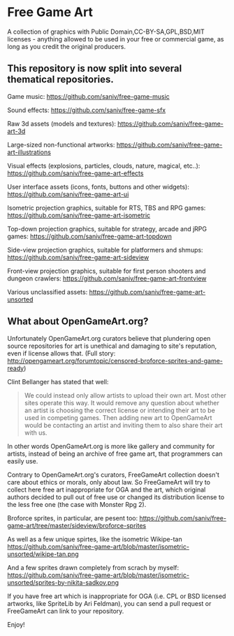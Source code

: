 # Free Game Art
A collection of graphics with Public Domain,CC-BY-SA,GPL,BSD,MIT licenses - anything allowed to be used in your free or commercial game, as long as you credit the original producers.

## This repository is now split into several thematical repositories.

Game music:
https://github.com/saniv/free-game-music

Sound effects:
https://github.com/saniv/free-game-sfx

Raw 3d assets (models and textures):
https://github.com/saniv/free-game-art-3d

Large-sized non-functional artworks:
https://github.com/saniv/free-game-art-illustrations

Visual effects (explosions, particles, clouds, nature, magical, etc..):
https://github.com/saniv/free-game-art-effects

User interface assets (icons, fonts, buttons and other widgets):
https://github.com/saniv/free-game-art-ui

Isometric projection graphics, suitable for RTS, TBS and RPG games:
https://github.com/saniv/free-game-art-isometric

Top-down projection graphics, suitable for strategy, arcade and jRPG games:
https://github.com/saniv/free-game-art-topdown

Side-view projection graphics, suitable for platformers and shmups:
https://github.com/saniv/free-game-art-sideview

Front-view projection graphics, suitable for first person shooters and dungeon crawlers:
https://github.com/saniv/free-game-art-frontview

Various unclassified assets:
https://github.com/saniv/free-game-art-unsorted


## What about OpenGameArt.org?
Unfortunately OpenGameArt.org curators believe that plundering open source repositories for art is unethical and damaging to site's reputation, even if license allows that. (Full story: http://opengameart.org/forumtopic/censored-broforce-sprites-and-game-ready)

Clint Bellanger has stated that well:
> We could instead only allow artists to upload their own art. Most other sites operate this way. It would remove any question about whether an artist is choosing the correct license or intending their art to be used in competing games. Then adding new art to OpenGameArt would be contacting an artist and inviting them to also share their art with us.

In other words OpenGameArt.org is more like gallery and community for artists, instead of being an archive of free game art, that programmers can easily use.

Contrary to OpenGameArt.org's curators, FreeGameArt collection doesn't care about ethics or morals, only about law. So FreeGameArt will try to collect here free art inappropriate for OGA and the art, which original authors decided to pull out of free use or changed its distribution license to the less free one (the case with Monster Rpg 2).

Broforce sprites, in particular, are pesent too:
https://github.com/saniv/free-game-art/tree/master/sideview/broforce-sprites

As well as a few unique spirtes, like the isometric Wikipe-tan
https://github.com/saniv/free-game-art/blob/master/isometric-unsorted/wikipe-tan.png

And a few sprites drawn completely from scrach by myself:
https://github.com/saniv/free-game-art/blob/master/isometric-unsorted/sprites-by-nikita-sadkov.png

If you have free art which is inappropriate for OGA (i.e. CPL or BSD licensed artworks, like SpriteLib by Ari Feldman), you can send a pull request or FreeGameArt can link to your repository.

Enjoy!
